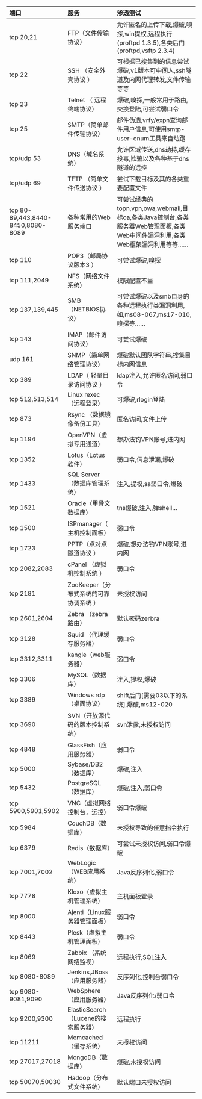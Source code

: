 | 端口                              | 服务                                   | 渗透测试                                                     |
| :-------------------------------- | :------------------------------------- | :----------------------------------------------------------- |
| tcp 20,21                         | FTP（文件传输协议）                    | 允许匿名的上传下载,爆破,嗅探,win提权,远程执行(proftpd 1.3.5),各类后门(proftpd,vsftp 2.3.4) |
| tcp 22                            | SSH （安全外壳协议 ）                  | 可根据已搜集到的信息尝试爆破,v1版本可中间人,ssh隧道及内网代理转发,文件传输等等 |
| tcp 23                            | Telnet （ 远程终端协议）               | 爆破,嗅探,一般常用于路由,交换登陆,可尝试弱口令               |
| tcp 25                            | SMTP（简单邮件传输协议）               | 邮件伪造,vrfy/expn查询邮件用户信息,可使用smtp-user-enum工具来自动跑 |
| tcp/udp 53                        | DNS（域名系统）                        | 允许区域传送,dns劫持,缓存投毒,欺骗以及各种基于dns隧道的远控  |
| tcp/udp 69                        | TFTP （简单文件传送协议 ）             | 尝试下载目标及其的各类重要配置文件                           |
| tcp 80-89,443,8440-8450,8080-8089 | 各种常用的Web服务端口                  | 可尝试经典的topn,vpn,owa,webmail,目标oa,各类Java控制台,各类服务器Web管理面板,各类Web中间件漏洞利用,各类Web框架漏洞利用等等…… |
| tcp 110                           | POP3（邮局协议版本3 ）                 | 可尝试爆破,嗅探                                              |
| tcp 111,2049                      | NFS（网络文件系统）                    | 权限配置不当                                                 |
| tcp 137,139,445                   | SMB（NETBIOS协议）                     | 可尝试爆破以及smb自身的各种远程执行类漏洞利用,如,ms08-067,ms17-010,嗅探等…… |
| tcp 143                           | IMAP（邮件访问协议）                   | 可尝试爆破                                                   |
| udp 161                           | SNMP（简单网络管理协议）               | 爆破默认团队字符串,搜集目标内网信息                          |
| tcp 389                           | LDAP（ 轻量目录访问协议 ）             | ldap注入,允许匿名访问,弱口令                                 |
| tcp 512,513,514                   | Linux rexec （远程登录）               | 可爆破,rlogin登陆                                            |
| tcp 873                           | Rsync （数据镜像备份工具）             | 匿名访问,文件上传                                            |
| tcp 1194                          | OpenVPN（虚拟专用通道）                | 想办法钓VPN账号,进内网                                       |
| tcp 1352                          | Lotus（Lotus软件）                     | 弱口令,信息泄漏,爆破                                         |
| tcp 1433                          | SQL Server（数据库管理系统）           | 注入,提权,sa弱口令,爆破                                      |
| tcp 1521                          | Oracle（甲骨文数据库）                 | tns爆破,注入,弹shell…                                        |
| tcp 1500                          | ISPmanager（ 主机控制面板）            | 弱口令                                                       |
| tcp 1723                          | PPTP（点对点隧道协议 ）                | 爆破,想办法钓VPN账号,进内网                                  |
| tcp 2082,2083                     | cPanel （虚拟机控制系统 ）             | 弱口令                                                       |
| tcp 2181                          | ZooKeeper（分布式系统的可靠协调系统 ） | 未授权访问                                                   |
| tcp 2601,2604                     | Zebra （zebra路由）                    | 默认密码zerbra                                               |
| tcp 3128                          | Squid （代理缓存服务器）               | 弱口令                                                       |
| tcp 3312,3311                     | kangle（web服务器）                    | 弱口令                                                       |
| tcp 3306                          | MySQL（数据库）                        | 注入,提权,爆破                                               |
| tcp 3389                          | Windows rdp（桌面协议）                | shift后门[需要03以下的系统],爆破,ms12-020                    |
| tcp 3690                          | SVN（开放源代码的版本控制系统）        | svn泄露,未授权访问                                           |
| tcp 4848                          | GlassFish（应用服务器）                | 弱口令                                                       |
| tcp 5000                          | Sybase/DB2（数据库）                   | 爆破,注入                                                    |
| tcp 5432                          | PostgreSQL（数据库）                   | 爆破,注入,弱口令                                             |
| tcp 5900,5901,5902                | VNC（虚拟网络控制台，远控）            | 弱口令爆破                                                   |
| tcp 5984                          | CouchDB（数据库）                      | 未授权导致的任意指令执行                                     |
| tcp 6379                          | Redis（数据库）                        | 可尝试未授权访问,弱口令爆破                                  |
| tcp 7001,7002                     | WebLogic（WEB应用系统）                | Java反序列化,弱口令                                          |
| tcp 7778                          | Kloxo（虚拟主机管理系统）              | 主机面板登录                                                 |
| tcp 8000                          | Ajenti（Linux服务器管理面板）          | 弱口令                                                       |
| tcp 8443                          | Plesk（虚拟主机管理面板）              | 弱口令                                                       |
| tcp 8069                          | Zabbix （系统网络监视）                | 远程执行,SQL注入                                             |
| tcp 8080-8089                     | Jenkins,JBoss （应用服务器）           | 反序列化,控制台弱口令                                        |
| tcp 9080-9081,9090                | WebSphere（应用服务器）                | Java反序列化/弱口令                                          |
| tcp 9200,9300                     | ElasticSearch （Lucene的搜索服务器）   | 远程执行                                                     |
| tcp 11211                         | Memcached（缓存系统）                  | 未授权访问                                                   |
| tcp 27017,27018                   | MongoDB（数据库）                      | 爆破,未授权访问                                              |
| tcp 50070,50030                   | Hadoop（分布式文件系统）               | 默认端口未授权访问                                           |